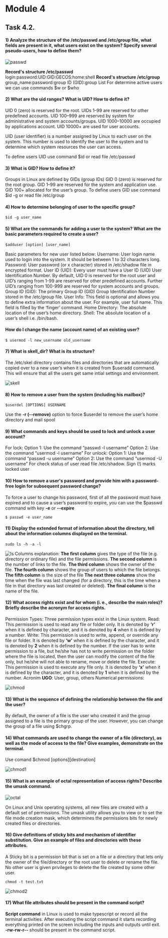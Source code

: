 # Module 4
## Task 4.2.
#### 1) Analyze the structure of the /etc/passwd and /etc/group file, what fields are present in it, what users exist on the system? Specify several pseudo-users, how to define them?

![passwd](images/Screenshot1_t4_2.png)

**Record's structure /etc/passwd**
login:password:UID:GID:GECOS:home:shell
**Record's structure /etc/group**
group_name:password:group ID (GID):group List
For determine active users we can use commands $w or $who

#### 2) What are the uid ranges? What is UID? How to define it?
UID 0 (zero) is reserved for the root.
UIDs 1–99 are reserved for other predefined accounts.
UID 100–999 are reserved by system for administrative and system accounts/groups.
UID 1000–10000 are occupied by applications account.
UID 10000+ are used for user accounts.

UID (user identifier) is a number assigned by Linux to each user on the system. This number is used to identify the user to the system and to determine which system resources the user can access.

To define users UID use command $id or read file /etc/passwd
#### 3) What is GID? How to define it?
Groups in Linux are defined by GIDs (group IDs)
GID 0 (zero) is reserved for the root group.
GID 1–99 are reserved for the system and application use.
GID 100+ allocated for the user’s group.
To define users GID use command $id -g or read file /etc/group
#### 4) How to determine belonging of user to the specific group?
```
$id -g user_name
```
#### 5) What are the commands for adding a user to the system? What are the basic parameters required to create a user?
```
$adduser [option] [user_name]
```
Basic parameters for new user listed below:
Username: User login name used to login into the system. It should be between 1 to 32 characters long.
Password: User password (or x character) stored in /etc/shadow file in encrypted format.
User ID (UID): Every user must have a User ID (UID) User Identification Number. By default, UID 0 is reserved for the root user and UID’s ranging from 1-99 are reserved for other predefined accounts. Further UID’s ranging from 100-999 are reserved for system accounts and groups.
Group ID (GID): The primary Group ID (GID) Group Identification Number stored in the /etc/group file.
User Info: This field is optional and allows you to define extra information about the user. For example, user full name. This field is filled by the ‘finger’ command.
Home Directory: The absolute location of the user’s home directory.
Shell: The absolute location of a user’s shell i.e. /bin/bash.
#### How do I change the name (account name) of an existing user?
```
$ usermod -l new_username old_username
```
#### 7) What is skell_dir? What is its structure?
The /etc/skel directory contains files and directories that are automatically copied over to a new user’s when it is created from $useradd command. This will ensure that all the users get same intial settings and environment.

![skell](images/Screenshot2_t4_2.png)

#### 8) How to remove a user from the system (including his mailbox)?
```
$userdel [OPTIONS] USERNAME
```
Use the **-r (--remove)** option to force $userdel to remove the user’s home directory and mail spool
#### 9) What commands and keys should be used to lock and unlock a user account?
For lock:
Option 1: Use the command “passwd -l username”
Option 2: Use the command “usermod -l username”
For unlock:
Option 1: Use the command “passwd -u username”
Option 2: Use the command “usermod -U username”
For check status of user read file /etc/shadow. Sign (!) marks locked user
#### 10) How to remove a user's password and provide him with a password-free login for subsequent password change?
To force a user to change his password, first of all the password must have expired and to cause a user’s password to expire, you can use the $passwd command with key **-e** or **--expire**
```
$ passwd -e user_name
```
#### 11) Display the extended format of information about the directory, tell about the information columns displayed on the terminal.
```
sudo ls -h -a -l
```
![ls](images/Screenshot3_t4_2.png)
Columns explanation:
**The first column** gives the type of the file (e.g. directory or ordinary file) and the file permissions.
**The second column** is the number of links to the file.
**The third column** shows the owner of the file.
**The fourth column** shows the group of users to which the file belongs.
**The fifth column** is the size of the file 
**The next three columns** show the time when the file was last changed (for a directory, this is the time when a file in that directory was last created or deleted).
**The final column** is the name of the file.
#### 12) What access rights exist and for whom (i. e., describe the main roles)? Briefly describe the acronym for access rights.
Permission Types:
Three permission types exist in the Linux system.
Read:
This permission is used to read any file or folder only. It is denoted by **‘r’** when it is defined by character, and it is denoted by **4** when it is defined by a number.
Write:
This permission is used to write, append, or override any file or folder. It is denoted by **‘w’** when it is defined by the character, and it is denoted by **2** when it is defined by the number. If the user has to write permission to a file, but he/she has not to write permission on the folder where the file is located, then the user can modify the content of the file only, but he/she will not able to rename, move or delete the file.
Execute:
This permission is used to execute any file only. It is denoted by **‘x’** when it is defined by the character, and it is denoted by **1** when it is defined by the number.
Acronim **UGO**: User, group, others
Numerical permissions:

![chmod](images/Screenshot4_t4_2.png)

#### 13) What is the sequence of defining the relationship between the file and the user?
By default, the owner of a file is the user who created it and the group assigned to a file is the primary group of the user. However, you can change the group of a file using $chgrp.
#### 14) What commands are used to change the owner of a file (directory), as well as the mode of access to the file? Give examples, demonstrate on the terminal.
Use comand $chmod [options][destination]

![chmod1](images/Screenshot5_t4_2.png)

#### 15) What is an example of octal representation of access rights? Describe the umask command.

![octal](images/Screenshot4_t4_2.png)

On Linux and Unix operating systems, all new files are created with a default set of permissions. The umask utility allows you to view or to set the file mode creation mask, which determines the permissions bits for newly created files or directories.
#### 16) Give definitions of sticky bits and mechanism of identifier substitution. Give an example of files and directories with these attributes.
A Sticky bit is a permission bit that is set on a file or a directory that lets only the owner of the file/directory or the root user to delete or rename the file. No other user is given privileges to delete the file created by some other user.
```
chmod -t test.txt
```
![chmod2](images/Screenshot6_t4_2.png)

#### 17) What file attributes should be present in the command script?
**Script command** in Linux is used to make typescript or record all the terminal activities. After executing the script command it starts recording everything printed on the screen including the inputs and outputs until exit.
**-rw-rw-r--** should be present in the command script. 